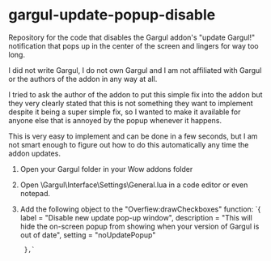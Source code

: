 # gargul-update-popup-disable
Repository for the code that disables the Gargul addon's "update Gargul!" notification that pops up in the center of the screen and lingers for way too long.


I did not write Gargul, I do not own Gargul and I am not affiliated with Gargul or the authors of the addon in any way at all. 

I tried to ask the author of the addon to put this simple fix into the addon but they very clearly stated that this is not something they want to implement despite it being a super simple fix, so I wanted to make it available for anyone else that is annoyed by the popup whenever it happens.

This is very easy to implement and can be done in a few seconds, but I am not smart enough to figure out how to do this automatically any time the addon updates. 

1. Open your Gargul folder in your Wow addons folder
2. Open \Gargul\Interface\Settings\General.lua in a code editor or even notepad.
3. Add the following object to the "Overfiew:drawCheckboxes" function:
`{
            label = "Disable new update pop-up window",
            description = "This will hide the on-screen popup from showing when your version of Gargul is out of date",
            setting = "noUpdatePopup"

        },`
